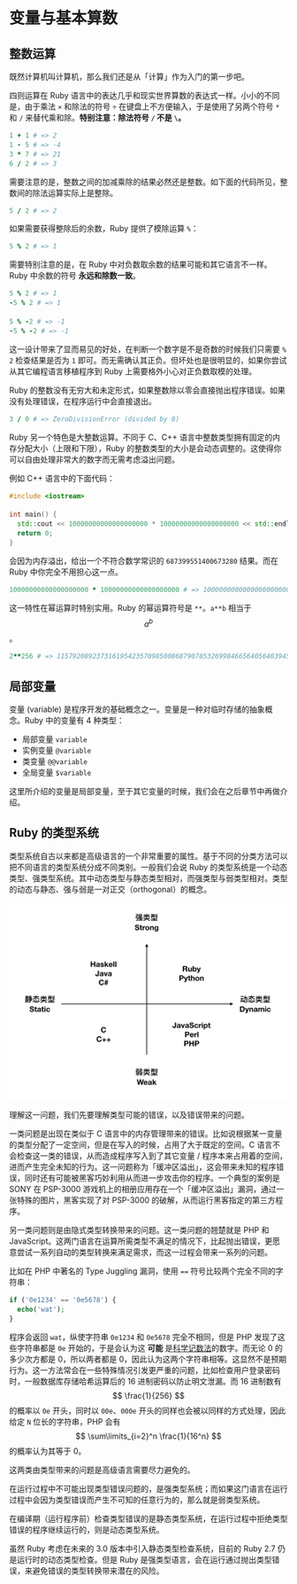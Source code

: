 # 变量与基本算数

## 整数运算

既然计算机叫计算机，那么我们还是从「计算」作为入门的第一步吧。

四则运算在 Ruby 语言中的表达几乎和现实世界算数的表达式一样。小小的不同是，由于乘法 `×` 和除法的符号 `÷` 在键盘上不方便输入，于是使用了另两个符号 `*` 和 `/` 来替代乘和除。**特别注意：除法符号 `/` 不是 `\`。**

```ruby
1 + 1 # => 2
1 - 5 # => -4
3 * 7 # => 21
6 / 2 # => 3
```

需要注意的是，整数之间的加减乘除的结果必然还是整数。如下面的代码所见，整数间的除法运算实际上是整除。

```ruby
5 / 2 # => 2
```

如果需要获得整除后的余数，Ruby 提供了模除运算 `%`：

```ruby
5 % 2 # => 1
```

需要特别注意的是，在 Ruby 中对负数取余数的结果可能和其它语言不一样。Ruby 中余数的符号 **永远和除数一致**。

```ruby
5 % 2 # => 1
-5 % 2 # => 1

5 % -2 # => -1
-5 % -2 # => -1
```

这一设计带来了显而易见的好处，在判断一个数字是不是奇数的时候我们只需要 `% 2` 检查结果是否为 `1` 即可。而无需确认其正负。但坏处也是很明显的，如果你尝试从其它编程语言移植程序到 Ruby 上需要格外小心对正负数取模的处理。

Ruby 的整数没有无穷大和未定形式，如果整数除以零会直接抛出程序错误。如果没有处理错误，在程序运行中会直接退出。

```ruby
3 / 0 # => ZeroDivisionError (divided by 0)
```

Ruby 另一个特色是大整数运算。不同于 C、C++ 语言中整数类型拥有固定的内存分配大小（上限和下限），Ruby 的整数类型的大小是会动态调整的。这使得你可以自由处理非常大的数字而无需考虑溢出问题。

例如 C++ 语言中的下面代码：

```cpp
#include <iostream>

int main() {
  std::cout << 10000000000000000000 * 10000000000000000000 << std::endl;
  return 0;
}
```

会因为内存溢出，给出一个不符合数学常识的 `687399551400673280` 结果。而在 Ruby 中你完全不用担心这一点。

```ruby
10000000000000000000 * 10000000000000000000 # => 100000000000000000000000000000000000000
```

这一特性在幂运算时特别实用。Ruby 的幂运算符号是 `**`。`a**b` 相当于 $$a^b$$。

```ruby
2**256 # => 115792089237316195423570985008687907853269984665640564039457584007913129639936
```

## 局部变量

变量 (variable) 是程序开发的基础概念之一。变量是一种对临时存储的抽象概念。Ruby 中的变量有 4 种类型：

- 局部变量 `variable`
- 实例变量 `@variable`
- 类变量 `@@variable`
- 全局变量 `$variable`

这里所介绍的变量是局部变量，至于其它变量的时候，我们会在之后章节中再做介绍。

## Ruby 的类型系统

类型系统自古以来都是高级语言的一个非常重要的属性。基于不同的分类方法可以把不同语言的类型系统分成不同类别。一般我们会说 Ruby 的类型系统是一个动态类型、强类型系统。其中动态类型与静态类型相对，而强类型与弱类型相对。类型的动态与静态、强与弱是一对正交（orthogonal）的概念。

![Type System Example](/assets/type-system-example.png)

理解这一问题，我们先要理解类型可能的错误，以及错误带来的问题。

一类问题是出现在类似于 C 语言中的内存管理带来的错误。比如说根据某一变量的类型分配了一定空间，但是在写入的时候，占用了大于既定的空间。C 语言不会检查这一类的错误，从而造成程序写入到了其它变量 / 程序本来占用着的空间，进而产生完全未知的行为。这一问题称为「缓冲区溢出」，这会带来未知的程序错误，同时还有可能被黑客巧妙利用从而进一步攻击你的程序。一个典型的案例是 SONY 在 PSP-3000 游戏机上的相册应用存在一个「缓冲区溢出」漏洞，通过一张特殊的图片，黑客实现了对 PSP-3000 的破解，从而运行黑客指定的第三方程序。

另一类问题则是由隐式类型转换带来的问题。这一类问题的翘楚就是 PHP 和 JavaScript。这两门语言在运算所需类型不满足的情况下，比起抛出错误，更愿意尝试一系列自动的类型转换来满足需求，而这一过程会带来一系列的问题。

比如在 PHP 中著名的 Type Juggling 漏洞，使用 `==` 符号比较两个完全不同的字符串：

```php
if ('0e1234' == '0e5678') {
  echo('wat');
}
```

程序会返回 `wat`，纵使字符串 `0e1234` 和 `0e5678` 完全不相同，但是 PHP 发现了这些字符串都是 `0e` 开始的，于是会认为这 **可能** 是[科学记数法](https://zh.wikipedia.org/wiki/%E7%A7%91%E5%AD%A6%E8%AE%B0%E6%95%B0%E6%B3%95)的数字。而无论 0 的多少次方都是 0，所以两者都是 0，因此认为这两个字符串相等。这显然不是预期行为。这一方法常会在一些特殊情况引发更严重的问题，比如检查用户登录密码时，一般数据库存储哈希运算后的 16 进制密码以防止明文泄漏。而 16 进制数有 $$ \frac{1}{256} $$ 的概率以 `0e` 开头，同时以 `00e`、`000e` 开头的同样也会被以同样的方式处理，因此给定 `N` 位长的字符串，PHP 会有 $$ \sum\limits_{i=2}^n \frac{1}{16^n} $$ 的概率认为其等于 0。

这两类由类型带来的问题是高级语言需要尽力避免的。

在运行过程中不可能出现类型错误问题的，是强类型系统；而如果这门语言在运行过程中会因为类型错误而产生不可知的任意行为的，那么就是弱类型系统。

在编译期（运行程序前）检查类型错误的是静态类型系统，在运行过程中拒绝类型错误的程序继续运行的，则是动态类型系统。

虽然 Ruby 考虑在未来的 3.0 版本中引入静态类型检查系统，目前的 Ruby 2.7 仍是运行时的动态类型检查。但是 Ruby 是强类型语言，会在运行通过抛出类型错误，来避免错误的类型转换带来潜在的风险。
